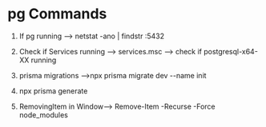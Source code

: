 # pg Commands
1. If pg running --> netstat -ano | findstr :5432

2. Check if Services running --> services.msc --> check if postgresql-x64-XX running

3. prisma migrations -->npx prisma migrate dev --name init

4. npx prisma generate
5. RemovingItem in Window--> Remove-Item -Recurse -Force  node_modules

